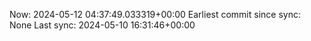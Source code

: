 Now: 2024-05-12 04:37:49.033319+00:00 Earliest commit since sync: None Last sync: 2024-05-10 16:31:46+00:00
